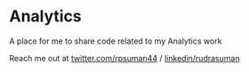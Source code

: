 # Analytics
A place for me to share code related to my Analytics work

Reach me out at [twitter.com/rpsuman44](https://twitter.com/rpsuman44) / [linkedin/rudrasuman](https://www.linkedin.com/in/rudra-pratap-suman-b7885846)
